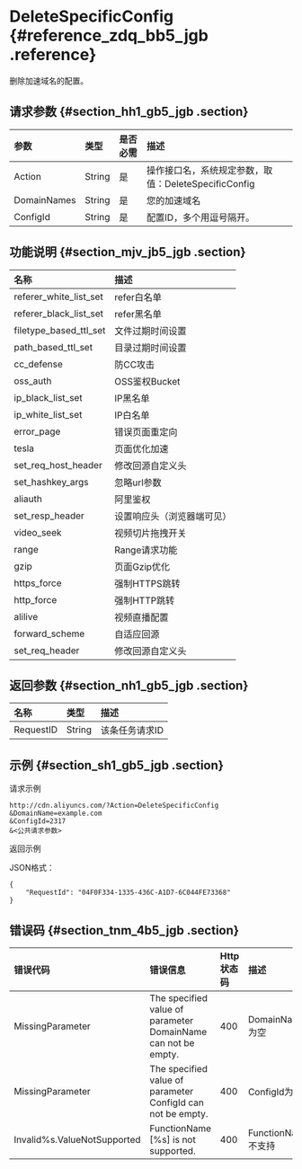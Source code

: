 # DeleteSpecificConfig {#reference_zdq_bb5_jgb .reference}

删除加速域名的配置。

## 请求参数 {#section_hh1_gb5_jgb .section}

|参数|类型|是否必需|描述|
|:-|:-|:---|:-|
|Action|String|是|操作接口名，系统规定参数，取值：DeleteSpecificConfig|
|DomainNames|String|是|您的加速域名|
|ConfigId|String|是|配置ID，多个用逗号隔开。|

## 功能说明 {#section_mjv_jb5_jgb .section}

|名称|描述|
|:-|:-|
|referer\_white\_list\_set|refer白名单|
|referer\_black\_list\_set|refer黑名单|
|filetype\_based\_ttl\_set|文件过期时间设置|
|path\_based\_ttl\_set|目录过期时间设置|
|cc\_defense|防CC攻击|
|oss\_auth|OSS鉴权Bucket|
|ip\_black\_list\_set|IP黑名单|
|ip\_white\_list\_set|IP白名单|
|error\_page|错误页面重定向|
|tesla|页面优化加速|
|set\_req\_host\_header|修改回源自定义头|
|set\_hashkey\_args|忽略url参数|
|aliauth|阿里鉴权|
|set\_resp\_header|设置响应头（浏览器端可见）|
|video\_seek|视频切片拖拽开关|
|range|Range请求功能|
|gzip|页面Gzip优化|
|https\_force|强制HTTPS跳转|
|http\_force|强制HTTP跳转|
|alilive|视频直播配置|
|forward\_scheme|自适应回源|
|set\_req\_header|修改回源自定义头|

## 返回参数 {#section_nh1_gb5_jgb .section}

|名称|类型|描述|
|:-|:-|:-|
|RequestID|String|该条任务请求ID|

## 示例 {#section_sh1_gb5_jgb .section}

请求示例

```
http://cdn.aliyuncs.com/?Action=DeleteSpecificConfig
&DomainName=example.com
&ConfigId=2317
&<公共请求参数>
```

返回示例

JSON格式：

```language-json
{
    "RequestId": "04F0F334-1335-436C-A1D7-6C044FE73368"
}
```

## 错误码 {#section_tnm_4b5_jgb .section}

|错误代码|错误信息|Http 状态码|描述|
|:---|:---|:-------|:-|
|MissingParameter|The specified value of parameter DomainName can not be empty.|400|DomainName为空|
|MissingParameter|The specified value of parameter ConfigId can not be empty.|400|ConfigId为空|
|Invalid%s.ValueNotSupported|FunctionName \[%s\] is not supported.|400|FunctionName不支持|

